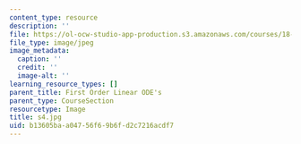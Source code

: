 ```yaml
---
content_type: resource
description: ''
file: https://ol-ocw-studio-app-production.s3.amazonaws.com/courses/18-03sc-differential-equations-fall-2011/b13605baa04756f69b6fd2c7216acdf7_s4.jpg
file_type: image/jpeg
image_metadata:
  caption: ''
  credit: ''
  image-alt: ''
learning_resource_types: []
parent_title: First Order Linear ODE's
parent_type: CourseSection
resourcetype: Image
title: s4.jpg
uid: b13605ba-a047-56f6-9b6f-d2c7216acdf7
---
```

